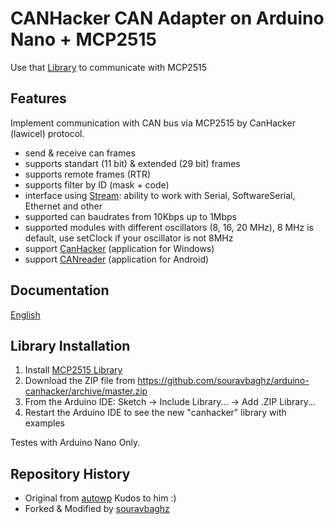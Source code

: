 # CANHacker CAN Adapter on Arduino Nano + MCP2515

Use that [Library](https://github.com/autowp/arduino-mcp2515) to communicate with MCP2515

## Features

Implement communication with CAN bus via MCP2515 by CanHacker (lawicel) protocol.

- send & receive can frames
- supports standart (11 bit) & extended (29 bit) frames
- supports remote frames (RTR)
- supports filter by ID (mask + code)
- interface using [Stream](https://www.arduino.cc/en/Reference/Stream): ability to work with Serial, SoftwareSerial, Ethernet and other
- supported can baudrates from 10Kbps up to 1Mbps
- supported modules with different oscillators (8, 16, 20 MHz), 8 MHz is default, use setClock if your oscillator is not 8MHz
- support [CanHacker](https://www.mictronics.de/img/2009/12/CANHackerV2.00.01.zip) (application for Windows)
- support [CANreader](https://github.com/autowp/CANreader) (application for Android)

## Documentation

[English](docs/en/)

## Library Installation

1. Install [MCP2515 Library](https://github.com/autowp/arduino-mcp2515)
2. Download the ZIP file from https://github.com/souravbaghz/arduino-canhacker/archive/master.zip
3. From the Arduino IDE: Sketch -> Include Library... -> Add .ZIP Library...
4. Restart the Arduino IDE to see the new "canhacker" library with examples

Testes with Arduino Nano Only.

## Repository History
- Original from [autowp](https://github.com/autowp/arduino-canhacker.git) Kudos to him :)
- Forked & Modified by [souravbaghz](https://github.com/souravbaghz/arduino-canhacker)
